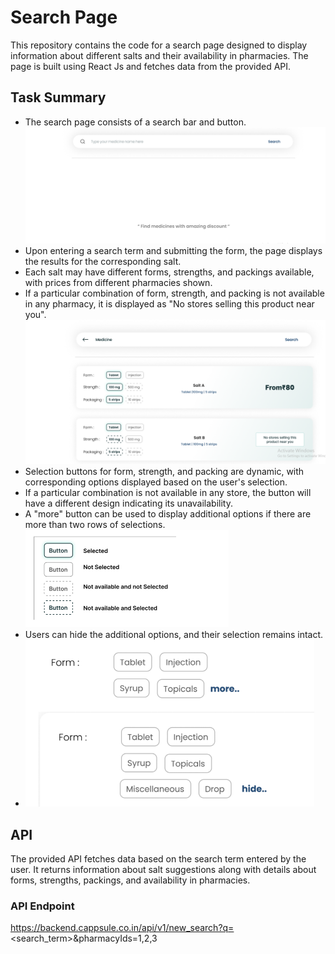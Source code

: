 #  Search Page

This repository contains the code for a search page designed to display information about different salts and their availability in pharmacies. The page is built using React Js and fetches data from the provided API.

## Task Summary

- The search page consists of a search bar and button.
  ![img1](https://github.com/crypticCoder9/ReactApp/blob/main/home.png?raw=true)
- Upon entering a search term and submitting the form, the page displays the results for the corresponding salt.
- Each salt may have different forms, strengths, and packings available, with prices from different pharmacies shown.
- If a particular combination of form, strength, and packing is not available in any pharmacy, it is displayed as "No stores selling this product near you".
  ![img2](https://github.com/crypticCoder9/ReactApp/blob/main/data.png?raw=true)
- Selection buttons for form, strength, and packing are dynamic, with corresponding options displayed based on the user's selection.
- If a particular combination is not available in any store, the button will have a different design indicating its unavailability.
- A "more" button can be used to display additional options if there are more than two rows of selections.
  ![img3](https://github.com/crypticCoder9/ReactApp/blob/main/selection.png?raw=true)
- Users can hide the additional options, and their selection remains intact.
- ![img4](https://github.com/crypticCoder9/ReactApp/blob/main/more.png?raw=true)

## API

The provided API fetches data based on the search term entered by the user. It returns information about salt suggestions along with details about forms, strengths, packings, and availability in pharmacies.

### API Endpoint

https://backend.cappsule.co.in/api/v1/new_search?q=<search_term>&pharmacyIds=1,2,3

